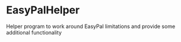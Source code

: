 # EasyPalHelper
Helper program to work around EasyPal limitations and provide some additional functionality
